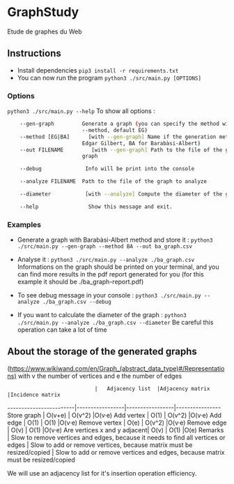 # GraphStudy
Etude de graphes du Web

## Instructions
- Install dependencies
	`pip3 install -r requirements.txt`
- You can now run the program
	`python3 ./src/main.py [OPTIONS]`
### Options
`python3 ./src/main.py --help` To show all options :
```bash
	--gen-graph         Generate a graph (you can specify the method with
						--method, default EG)
	--method [EG|BA]	  [with --gen-graph] Name if the generation method (EG for
						Edgar Gilbert, BA for Barabàsi-Albert)
	--out FILENAME		   [with --gen-graph] Path to the file of the generated
						graph

	--debug              Info will be print into the console

	--analyze FILENAME	Path to the file of the graph to analyze

	--diameter           [with --analyze] Compute the diameter of the graph

	--help			      Show this message and exit.
```

### Examples
- Generate a graph with Barabàsi-Albert method and store it :
`python3 ./src/main.py --gen-graph --method BA --out ba_graph.csv`
- Analyse it :
`python3 ./src/main.py --analyze ./ba_graph.csv`
Informations on the graph should be printed on your terminal, and you can find more results in the pdf report generated for you (for this example it should be ./ba_graph-report.pdf)

- To see debug message in your console :
`python3 ./src/main.py --analyze ./ba_graph.csv --debug`

- If you want to calculate the diameter of the graph :
`python3 ./src/main.py --analyze ./ba_graph.csv --diameter`
Be careful this operation can take a lot of time

## About the storage of the generated graphs

(https://www.wikiwand.com/en/Graph_(abstract_data_type)#/Representations)
with v the number of vertices and e the number of edges

								|	Adjacency list	|Adjacency matrix	|Incidence matrix
------------------------|-----------------|-----------------|----------------
Store graph 				|	O(v+e)			|	O(v^2) 			|O(v·e)
Add vertex 					|	O(1)				|	O(v^2)			|O(v·e)
Add edge 					|	O(1) 				|	O(1) 				|O(v·e)
Remove vertex 				|	O(e) 				|	O(v^2) 			|O(v·e)
Remove edge 				|	O(v) 				|	O(1) 				|O(v·e)
Are vertices x and y adjacent| 	O(v) 		|	O(1) 				|O(e)
Remarks 						|	Slow to remove vertices and edges, because it needs to find all vertices or edges | Slow to add or remove vertices, because matrix must be resized/copied | Slow to add or remove vertices and edges, because matrix must be resized/copied

We will use an adjacency list for it's insertion operation efficiency.
